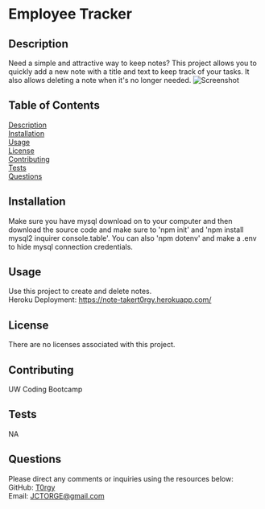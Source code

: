   # Employee Tracker

  ## Description
  Need a simple and attractive way to keep notes? This project allows you to quickly add a new note with a title and text to keep track of your tasks. It also allows deleting a note when it's no longer needed.
  ![Screenshot]()

  ## Table of Contents
  [Description](#description)    
  [Installation](#installation)  
  [Usage](#usage)  
  [License](#license)  
  [Contributing](#contributing)  
  [Tests](#tests)  
  [Questions](#questions)

  ## Installation
  Make sure you have mysql download on to your computer and then download the source code and make sure to 'npm init' and 'npm install mysql2 inquirer console.table'. You can also 'npm dotenv' and make a .env to hide mysql connection credentials. 

  ## Usage
  Use this project to create and delete notes.  
  Heroku Deployment: <https://note-takert0rgy.herokuapp.com/>

  ## License 
  There are no licenses associated with this project.

  ## Contributing
  UW Coding Bootcamp

  ## Tests
  NA

  ## Questions
  Please direct any comments or inquiries using the resources below:  
  GitHub: [T0rgy](https://github.com/t0rgy)  
  Email: <JCTORGE@gmail.com>